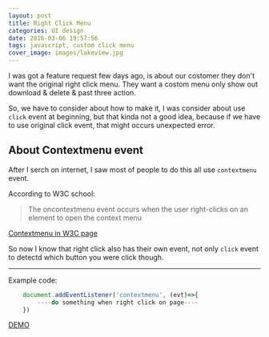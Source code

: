 ```yaml
---
layout: post
title: Right Click Menu
categories: UI design
date: 2016-03-06 19:57:56
tags: javascript, custom click menu
cover_image: images/lakeview.jpg
---
```


I was got a feature request few days ago, is about our costomer they don't want the original right click menu. They want a costom menu only show out download & delete & past three action.

So, we have to consider about how to make it, I was consider about use `click` event at beginning, but that kinda not a good idea, because if we have to use original click event, that might occurs unexpected error.

## About Contextmenu event

After I serch on internet, I saw most of people to do this all use `contextmenu` event. 

According to W3C school:
> The oncontextmenu event occurs when the user right-clicks on an element to open the context menu

[Contextmenu in W3C page](https://www.w3schools.com/jsref/event_oncontextmenu.asp)

So now I know that right click also has their own event, not only `click` event to detectd which button you were click though.

---

Example code:

```javascript
	document.addEventListener('contextmenu', (evt)=>{
		----do something when right click on page----
	})
```

[DEMO](https://horkenw.github.io/project/right_click_menu/rightclickmenu.html)


